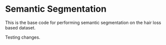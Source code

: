 # Semantic Segmentation

This is the base code for performing semantic segmentation on the hair loss based dataset.

Testing changes.
